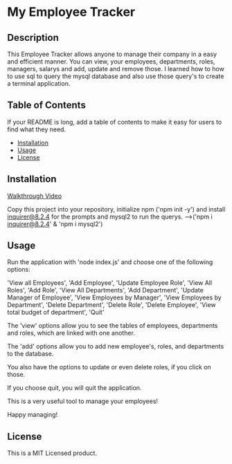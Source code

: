 # My Employee Tracker

## Description

This Employee Tracker allows anyone to manage their company in a easy and efficient manner. You can view, your employees, departments, roles, managers, salarys and add, update and remove those.
I learned how to how to use sql to query the mysql database and also use those query's to create a terminal application.

## Table of Contents

If your README is long, add a table of contents to make it easy for users to find what they need.

- [Installation](#installation)
- [Usage](#usage)
- [License](#license)

## Installation

[Walkthrough Video]()

Copy this project into your repository, initialize npm ('npm init -y') and install inquirer@8.2.4 for the prompts and mysql2 to run the querys. -->('npm i inquirer@8.2.4' & 'npm i mysql2')

## Usage

Run the application with 'node index.js' and choose one of the following options:

'View all Employees', 'Add Employee', 'Update Employee Role', 'View All Roles', 'Add Role', 'View All Departments', 'Add Department', 'Update Manager of Employee', 'View Employees by Manager', 'View Employees by Department', 'Delete Department', 'Delete Role', 'Delete Employee', 'View total budget of department', 'Quit'

The 'view' options allow you to see the tables of employees, departments and roles, which are linked with one another.

The 'add' options allow you to add new employee's, roles, and departments to the database.

You also have the options to update or even delete roles, if you click on those.

If you choose quit, you will quit the application.

This is a very useful tool to manage your employees!

Happy managing!


## License

This is a MIT Licensed product.



